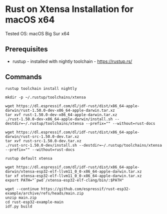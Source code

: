 # Rust on Xtensa Installation for macOS x64

Tested OS: macOS Big Sur x64

## Prerequisites

- rustup - installed with nightly toolchain - https://rustup.rs/

## Commands

```
rustup toolchain install nightly

mkdir -p ~/.rustup/toolchains/xtensa

wget https://dl.espressif.com/dl/idf-rust/dist/x86_64-apple-darwin/rust-1.50.0-dev-x86_64-apple-darwin.tar.xz
tar xvf rust-1.50.0-dev-x86_64-apple-darwin.tar.xz
./rust-1.50.0-dev-x86_64-apple-darwin/install.sh --destdir=~/.rustup/toolchains/xtensa --prefix="" --without=rust-docs

wget https://dl.espressif.com/dl/idf-rust/dist/x86_64-apple-darwin/rust-src-1.50.0-dev.tar.xz
tar xvf rust-src-1.50.0-dev.tar.xz
./rust-src-1.50.0-dev/install.sh --destdir=~/.rustup/toolchains/xtensa --prefix="" --without=rust-docs

rustup default xtensa

wget https://dl.espressif.com/dl/idf-rust/dist/x86_64-apple-darwin/xtensa-esp32-elf-llvm11_0_0-x86_64-apple-darwin.tar.xz
tar xf xtensa-esp32-elf-llvm11_0_0-x86_64-apple-darwin.tar.xz
export PATH="`pwd`/xtensa-esp32-elf-clang/bin/:$PATH"

wget --continue https://github.com/espressif/rust-esp32-example/archive/refs/heads/main.zip
unzip main.zip
cd rust-esp32-example-main
idf.py build
```

